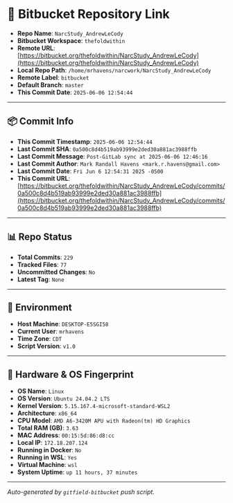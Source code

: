 # 🔗 Bitbucket Repository Link

- **Repo Name**: `NarcStudy_AndrewLeCody`
- **Bitbucket Workspace**: `thefoldwithin`
- **Remote URL**: [https://bitbucket.org/thefoldwithin/NarcStudy_AndrewLeCody](https://bitbucket.org/thefoldwithin/NarcStudy_AndrewLeCody)
- **Local Repo Path**: `/home/mrhavens/narcwork/NarcStudy_AndrewLeCody`
- **Remote Label**: `bitbucket`
- **Default Branch**: `master`
- **This Commit Date**: `2025-06-06 12:54:44`

---

## 📦 Commit Info

- **This Commit Timestamp**: `2025-06-06 12:54:44`
- **Last Commit SHA**: `0a500c8d4b519ab93999e2ded30a881ac3988ffb`
- **Last Commit Message**: `Post-GitLab sync at 2025-06-06 12:46:16`
- **Last Commit Author**: `Mark Randall Havens <mark.r.havens@gmail.com>`
- **Last Commit Date**: `Fri Jun 6 12:54:31 2025 -0500`
- **This Commit URL**: [https://bitbucket.org/thefoldwithin/NarcStudy_AndrewLeCody/commits/0a500c8d4b519ab93999e2ded30a881ac3988ffb](https://bitbucket.org/thefoldwithin/NarcStudy_AndrewLeCody/commits/0a500c8d4b519ab93999e2ded30a881ac3988ffb)

---

## 📊 Repo Status

- **Total Commits**: `229`
- **Tracked Files**: `77`
- **Uncommitted Changes**: `No`
- **Latest Tag**: `None`

---

## 🧭 Environment

- **Host Machine**: `DESKTOP-E5SGI58`
- **Current User**: `mrhavens`
- **Time Zone**: `CDT`
- **Script Version**: `v1.0`

---

## 🧬 Hardware & OS Fingerprint

- **OS Name**: `Linux`
- **OS Version**: `Ubuntu 24.04.2 LTS`
- **Kernel Version**: `5.15.167.4-microsoft-standard-WSL2`
- **Architecture**: `x86_64`
- **CPU Model**: `AMD A6-3420M APU with Radeon(tm) HD Graphics`
- **Total RAM (GB)**: `3.63`
- **MAC Address**: `00:15:5d:86:d8:cc`
- **Local IP**: `172.18.207.124`
- **Running in Docker**: `No`
- **Running in WSL**: `Yes`
- **Virtual Machine**: `wsl`
- **System Uptime**: `up 11 hours, 37 minutes`

---

_Auto-generated by `gitfield-bitbucket` push script._
